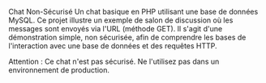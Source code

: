 Chat Non-Sécurisé
Un chat basique en PHP utilisant une base de données MySQL. Ce projet illustre un exemple de salon de discussion où les messages sont envoyés via l'URL (méthode GET). Il s'agit d'une démonstration simple, non sécurisée, afin de comprendre les bases de l'interaction avec une base de données et des requêtes HTTP.

Attention : Ce chat n'est pas sécurisé. Ne l'utilisez pas dans un environnement de production.
